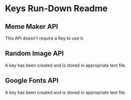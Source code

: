 # Keys Run-Down Readme

## Meme Maker API
This API doesn't require a Key to use it.
##

## Random Image API
A key has been created and is stored in appropriate text file.
##

## Google Fonts API
A key has been created and is stored in appropriate text file.
##
